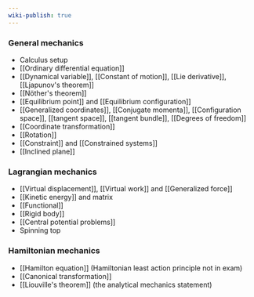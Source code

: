 ```yaml
---
wiki-publish: true
---
```

### General mechanics
- Calculus setup
- [[Ordinary differential equation]]
- [[Dynamical variable]], [[Constant of motion]], [[Lie derivative]], [[Ljapunov's theorem]]
- [[Nöther's theorem]]
- [[Equilibrium point]] and [[Equilibrium configuration]]
- [[Generalized coordinates]], [[Conjugate momenta]], [[Configuration space]], [[tangent space]], [[tangent bundle]], [[Degrees of freedom]]
- [[Coordinate transformation]]
- [[Rotation]]
- [[Constraint]] and [[Constrained systems]]
- [[Inclined plane]]
### Lagrangian mechanics
- [[Virtual displacement]], [[Virtual work]] and [[Generalized force]]
- [[Kinetic energy]] and matrix
- [[Functional]]
- [[Rigid body]]
- [[Central potential problems]]
- Spinning top
### Hamiltonian mechanics
- [[Hamilton equation]] (Hamiltonian least action principle not in exam)
- [[Canonical transformation]]
- [[Liouville's theorem]] (the analytical mechanics statement)